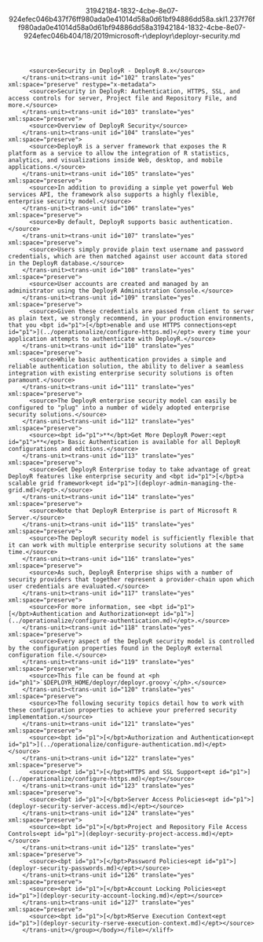 <?xml version="1.0"?><xliff version="1.2" xmlns="urn:oasis:names:tc:xliff:document:1.2" xmlns:xsi="http://www.w3.org/2001/XMLSchema-instance" xsi:schemaLocation="urn:oasis:names:tc:xliff:document:1.2 xliff-core-1.2-transitional.xsd"><file datatype="xml" original="deployr-security.md" source-language="en-US" target-language="en-US"><header><tool tool-id="mdxliff" tool-name="mdxliff" tool-version="1.0-d1654b2" tool-company="Microsoft" /><xliffext:skl_file_name xmlns:xliffext="urn:microsoft:content:schema:xliffextensions">31942184-1832-4cbe-8e07-924efec046b437f76ff980ada0e41014d58a0d61bf94886dd58a.skl</xliffext:skl_file_name><xliffext:version xmlns:xliffext="urn:microsoft:content:schema:xliffextensions">1.2</xliffext:version><xliffext:ms.openlocfilehash xmlns:xliffext="urn:microsoft:content:schema:xliffextensions">37f76ff980ada0e41014d58a0d61bf94886dd58a</xliffext:ms.openlocfilehash><xliffext:ms.sourcegitcommit xmlns:xliffext="urn:microsoft:content:schema:xliffextensions">31942184-1832-4cbe-8e07-924efec046b4</xliffext:ms.sourcegitcommit><xliffext:ms.lasthandoff xmlns:xliffext="urn:microsoft:content:schema:xliffextensions">04/18/2019</xliffext:ms.lasthandoff><xliffext:ms.openlocfilepath xmlns:xliffext="urn:microsoft:content:schema:xliffextensions">microsoft-r\deployr\deployr-security.md</xliffext:ms.openlocfilepath></header><body><group id="content" extype="content"><trans-unit id="101" translate="yes" xml:space="preserve" restype="x-metadata">
          <source>Security in DeployR - DeployR 8.x</source>
        </trans-unit><trans-unit id="102" translate="yes" xml:space="preserve" restype="x-metadata">
          <source>Security in DeployR: Authentication, HTTPS, SSL, and access controls for server, Project file and Repository File, and more.</source>
        </trans-unit><trans-unit id="103" translate="yes" xml:space="preserve">
          <source>Overview of DeployR Security</source>
        </trans-unit><trans-unit id="104" translate="yes" xml:space="preserve">
          <source>DeployR is a server framework that exposes the R platform as a service to allow the integration of R statistics, analytics, and visualizations inside Web, desktop, and mobile applications.</source>
        </trans-unit><trans-unit id="105" translate="yes" xml:space="preserve">
          <source>In addition to providing a simple yet powerful Web services API, the framework also supports a highly flexible, enterprise security model.</source>
        </trans-unit><trans-unit id="106" translate="yes" xml:space="preserve">
          <source>By default, DeployR supports basic authentication.</source>
        </trans-unit><trans-unit id="107" translate="yes" xml:space="preserve">
          <source>Users simply provide plain text username and password credentials, which are then matched against user account data stored in the DeployR database.</source>
        </trans-unit><trans-unit id="108" translate="yes" xml:space="preserve">
          <source>User accounts are created and managed by an administrator using the DeployR Administration Console.</source>
        </trans-unit><trans-unit id="109" translate="yes" xml:space="preserve">
          <source>Given these credentials are passed from client to server as plain text, we strongly recommend, in your production environments, that you <bpt id="p1">[</bpt>enable and use HTTPS connections<ept id="p1">](../operationalize/configure-https.md)</ept> every time your application attempts to authenticate with DeployR.</source>
        </trans-unit><trans-unit id="110" translate="yes" xml:space="preserve">
          <source>While basic authentication provides a simple and reliable authentication solution, the ability to deliver a seamless integration with existing enterprise security solutions is often paramount.</source>
        </trans-unit><trans-unit id="111" translate="yes" xml:space="preserve">
          <source>The DeployR enterprise security model can easily be configured to "plug" into a number of widely adopted enterprise security solutions.</source>
        </trans-unit><trans-unit id="112" translate="yes" xml:space="preserve">
          <source><bpt id="p1">**</bpt>Get More DeployR Power:<ept id="p1">**</ept> Basic Authentication is available for all DeployR configurations and editions.</source>
        </trans-unit><trans-unit id="113" translate="yes" xml:space="preserve">
          <source>Get DeployR Enterprise today to take advantage of great DeployR features like enterprise security and <bpt id="p1">[</bpt>a scalable grid framework<ept id="p1">](deployr-admin-managing-the-grid.md)</ept>.</source>
        </trans-unit><trans-unit id="114" translate="yes" xml:space="preserve">
          <source>Note that DeployR Enterprise is part of Microsoft R Server.</source>
        </trans-unit><trans-unit id="115" translate="yes" xml:space="preserve">
          <source>The DeployR security model is sufficiently flexible that it can work with multiple enterprise security solutions at the same time.</source>
        </trans-unit><trans-unit id="116" translate="yes" xml:space="preserve">
          <source>As such, DeployR Enterprise ships with a number of security providers that together represent a provider-chain upon which user credentials are evaluated.</source>
        </trans-unit><trans-unit id="117" translate="yes" xml:space="preserve">
          <source>For more information, see <bpt id="p1">[</bpt>Authentication and Authorization<ept id="p1">](../operationalize/configure-authentication.md)</ept>.</source>
        </trans-unit><trans-unit id="118" translate="yes" xml:space="preserve">
          <source>Every aspect of the DeployR security model is controlled by the configuration properties found in the DeployR external configuration file.</source>
        </trans-unit><trans-unit id="119" translate="yes" xml:space="preserve">
          <source>This file can be found at <ph id="ph1">`$DEPLOYR_HOME/deployr/deployr.groovy`</ph>.</source>
        </trans-unit><trans-unit id="120" translate="yes" xml:space="preserve">
          <source>The following security topics detail how to work with these configuration properties to achieve your preferred security implementation.</source>
        </trans-unit><trans-unit id="121" translate="yes" xml:space="preserve">
          <source><bpt id="p1">[</bpt>Authorization and Authentication<ept id="p1">](../operationalize/configure-authentication.md)</ept></source>
        </trans-unit><trans-unit id="122" translate="yes" xml:space="preserve">
          <source><bpt id="p1">[</bpt>HTTPS and SSL Support<ept id="p1">](../operationalize/configure-https.md)</ept></source>
        </trans-unit><trans-unit id="123" translate="yes" xml:space="preserve">
          <source><bpt id="p1">[</bpt>Server Access Policies<ept id="p1">](deployr-security-server-access.md)</ept></source>
        </trans-unit><trans-unit id="124" translate="yes" xml:space="preserve">
          <source><bpt id="p1">[</bpt>Project and Repository File Access Controls<ept id="p1">](deployr-security-project-access.md)</ept></source>
        </trans-unit><trans-unit id="125" translate="yes" xml:space="preserve">
          <source><bpt id="p1">[</bpt>Password Policies<ept id="p1">](deployr-security-passwords.md)</ept></source>
        </trans-unit><trans-unit id="126" translate="yes" xml:space="preserve">
          <source><bpt id="p1">[</bpt>Account Locking Policies<ept id="p1">](deployr-security-account-locking.md)</ept></source>
        </trans-unit><trans-unit id="127" translate="yes" xml:space="preserve">
          <source><bpt id="p1">[</bpt>RServe Execution Context<ept id="p1">](deployr-security-rserve-execution-context.md)</ept></source>
        </trans-unit></group></body></file></xliff>